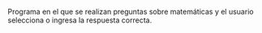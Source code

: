 Programa en el que se realizan preguntas sobre matemáticas y el usuario selecciona o ingresa la respuesta correcta.
